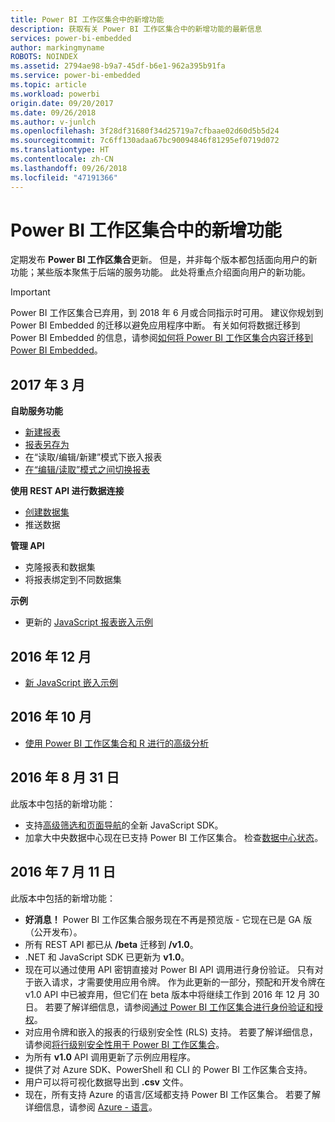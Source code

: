```yaml
---
title: Power BI 工作区集合中的新增功能
description: 获取有关 Power BI 工作区集合中的新增功能的最新信息
services: power-bi-embedded
author: markingmyname
ROBOTS: NOINDEX
ms.assetid: 2794ae98-b9a7-45df-b6e1-962a395b91fa
ms.service: power-bi-embedded
ms.topic: article
ms.workload: powerbi
origin.date: 09/20/2017
ms.date: 09/26/2018
ms.author: v-junlch
ms.openlocfilehash: 3f28df31680f34d25719a7cfbaae02d60d5b5d24
ms.sourcegitcommit: 7c6ff130adaa67bc90094846f81295ef0719d072
ms.translationtype: HT
ms.contentlocale: zh-CN
ms.lasthandoff: 09/26/2018
ms.locfileid: "47191366"
---
```

# <a name="whats-new-in-power-bi-workspace-collections"></a>Power BI 工作区集合中的新增功能

定期发布 **Power BI 工作区集合**更新。 但是，并非每个版本都包括面向用户的新功能；某些版本聚焦于后端的服务功能。 此处将重点介绍面向用户的新功能。

> [!IMPORTANT]
> Power BI 工作区集合已弃用，到 2018 年 6 月或合同指示时可用。 建议你规划到 Power BI Embedded 的迁移以避免应用程序中断。 有关如何将数据迁移到 Power BI Embedded 的信息，请参阅[如何将 Power BI 工作区集合内容迁移到 Power BI Embedded](https://powerbi.microsoft.com/documentation/powerbi-developer-migrate-from-powerbi-embedded/)。

## <a name="march-2017"></a>2017 年 3 月

**自助服务功能**

- [新建报表](create-report-from-dataset.md)
- [报表另存为](save-reports.md)
- 在“读取/编辑/新建”模式下嵌入报表 
- [在“编辑/读取”模式之间切换报表](toggle-mode.md)

**使用 REST API 进行数据连接**

- [创建数据集](https://msdn.microsoft.com/library/azure/mt778875.aspx)
- 推送数据 

**管理 API**

- 克隆报表和数据集
- 将报表绑定到不同数据集

**示例**

- 更新的 [JavaScript 报表嵌入示例](https://microsoft.github.io/PowerBI-JavaScript/demo)

## <a name="december-2016"></a>2016 年 12 月

- [新 JavaScript 嵌入示例](https://microsoft.github.io/PowerBI-JavaScript/demo/)

## <a name="october-2016"></a>2016 年 10 月

- [使用 Power BI 工作区集合和 R 进行的高级分析](https://powerbi.microsoft.com/blog/r-in-pbie/)

## <a name="august-31-2016"></a>2016 年 8 月 31 日
此版本中包括的新增功能：

- 支持[高级筛选和页面导航](interact-with-reports.md)的全新 JavaScript SDK。
- 加拿大中央数据中心现在已支持 Power BI 工作区集合。 检查[数据中心状态](https://azure.microsoft.com/status/)。

## <a name="july-11-2016"></a>2016 年 7 月 11 日
此版本中包括的新增功能：

- **好消息！** Power BI 工作区集合服务现在不再是预览版 - 它现在已是 GA 版（公开发布）。  
- 所有 REST API 都已从 **/beta** 迁移到 **/v1.0**。
- .NET 和 JavaScript SDK 已更新为 **v1.0**。
- 现在可以通过使用 API 密钥直接对 Power BI API 调用进行身份验证。 只有对于嵌入请求，才需要使用应用令牌。 作为此更新的一部分，预配和开发令牌在 v1.0 API 中已被弃用，但它们在 beta 版本中将继续工作到 2016 年 12 月 30 日。 若要了解详细信息，请参阅[通过 Power BI 工作区集合进行身份验证和授权](app-token-flow.md)。
- 对应用令牌和嵌入的报表的行级别安全性 (RLS) 支持。 若要了解详细信息，请参阅[将行级别安全性用于 Power BI 工作区集合](row-level-security.md)。
- 为所有 **v1.0** API 调用更新了示例应用程序。
- 提供了对 Azure SDK、PowerShell 和 CLI 的 Power BI 工作区集合支持。
- 用户可以将可视化数据导出到 **.csv** 文件。
- 现在，所有支持 Azure 的语言/区域都支持 Power BI 工作区集合。 若要了解详细信息，请参阅 [Azure - 语言](http://social.technet.microsoft.com/wiki/contents/articles/4234.windows-azure-extent-of-localization.aspx)。


<!-- Update_Description: update metedata properties -->